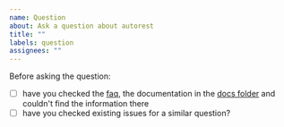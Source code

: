 ```yaml
---
name: Question
about: Ask a question about autorest
title: ""
labels: question
assignees: ""
---
```


Before asking the question:

- [ ] have you checked the [faq](https://github.com/Azure/autorest/tree/main/docs/faq.md), the documentation in the [docs folder](https://github.com/Azure/autorest/tree/main/docs) and couldn't find the information there
- [ ] have you checked existing issues for a similar question?
